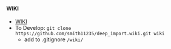 #### WIKI
* [WIKI](http://www.github.com/smith11235/deep_import/wiki/README)
* To Develop: ```git clone https://github.com/smith11235/deep_import.wiki.git wiki```
	* add to .gitignore ```/wiki/``` 